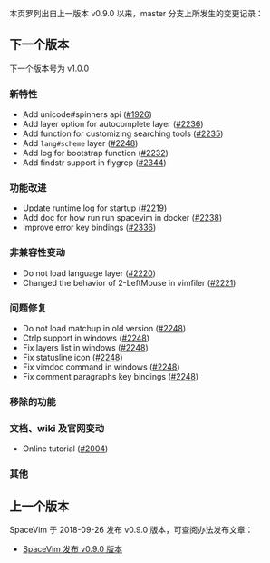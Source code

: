 本页罗列出自上一版本 v0.9.0 以来，master 分支上所发生的变更记录：

## 下一个版本

下一个版本号为 v1.0.0

### 新特性

- Add unicode#spinners api ([#1926](https://github.com/SpaceVim/SpaceVim/pull/1926))
- Add layer option for autocomplete layer ([#2236](https://github.com/SpaceVim/SpaceVim/pull/2236))
- Add function for customizing searching tools ([#2235](https://github.com/SpaceVim/SpaceVim/pull/2235))
- Add `lang#scheme` layer ([#2248](https://github.com/SpaceVim/SpaceVim/pull/2248))
- Add log for bootstrap function ([#2232](https://github.com/SpaceVim/SpaceVim/pull/2323))
- Add findstr support in flygrep ([#2344](https://github.com/SpaceVim/SpaceVim/pull/2344))

### 功能改进

- Update runtime log for startup ([#2219](https://github.com/SpaceVim/SpaceVim/pull/2219))
- Add doc for how run run spacevim in docker ([#2238](https://github.com/SpaceVim/SpaceVim/pull/2238))
- Improve error key bindings ([#2336](https://github.com/SpaceVim/SpaceVim/pull/2336))

### 非兼容性变动

- Do not load language layer ([#2220](https://github.com/SpaceVim/SpaceVim/pull/2220))
- Changed the behavior of 2-LeftMouse in vimfiler ([#2221](https://github.com/SpaceVim/SpaceVim/pull/2221)) 

### 问题修复

- Do not load matchup in old version ([#2248](https://github.com/SpaceVim/SpaceVim/pull/2324))
- Ctrlp support in windows ([#2248](https://github.com/SpaceVim/SpaceVim/pull/2325))
- Fix layers list in windows ([#2248](https://github.com/SpaceVim/SpaceVim/pull/2327))
- Fix statusline icon ([#2248](https://github.com/SpaceVim/SpaceVim/pull/2328))
- Fix vimdoc command in windows ([#2248](https://github.com/SpaceVim/SpaceVim/pull/2338))
- Fix comment paragraphs key bindings ([#2248](https://github.com/SpaceVim/SpaceVim/pull/2340))

### 移除的功能

### 文档、wiki 及官网变动

- Online tutorial ([#2004](https://github.com/SpaceVim/SpaceVim/pull/2004))

### 其他

## 上一个版本

SpaceVim 于 2018-09-26 发布 v0.9.0 版本，可查阅办法发布文章：

- [SpaceVim 发布 v0.9.0 版本](https://spacevim.org/SpaceVim-release-v0.9.0/)

